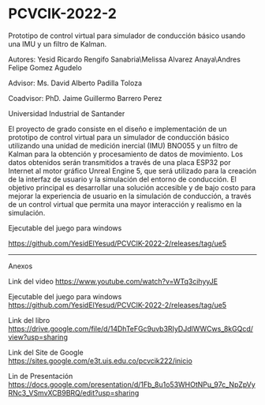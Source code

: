 # PCVCIK-2022-2
Prototipo de control virtual para simulador de conducción básico usando una IMU y un filtro de Kalman.

Autores: Yesid Ricardo Rengifo Sanabria\\Melissa Alvarez Anaya\\Andres Felipe Gomez Agudelo

Advisor: Ms. David Alberto Padilla Toloza

Coadvisor: PhD. Jaime Guillermo Barrero Perez

Universidad Industrial de Santander

El proyecto de grado consiste en el diseño e implementación de un prototipo de control virtual para un simulador de conducción básico utilizando una unidad de medición inercial (IMU) BNO055 y un filtro de Kalman para la obtención y procesamiento de datos de movimiento. Los datos obtenidos serán transmitidos a través de una placa ESP32 por Internet al motor gráfico Unreal Engine 5, que será utilizado para la creación de la interfaz de usuario y la simulación del entorno de conducción.
El objetivo principal es desarrollar una solución accesible y de bajo costo para mejorar la experiencia de usuario en la simulación de conducción, a través de un control virtual que permita una mayor interacción y realismo en la simulación.


Ejecutable del juego para windows 

https://github.com/YesidElYesud/PCVCIK-2022-2/releases/tag/ue5

-----------------------------------------------------------------------------------------
Anexos

Link del video https://www.youtube.com/watch?v=WTq3cihyyJE

Ejecutable del juego para windows https://github.com/YesidElYesud/PCVCIK-2022-2/releases/tag/ue5

Link del libro https://drive.google.com/file/d/14DhTeFGc9uvb3RIyDJdlWWCws_8kGQcd/view?usp=sharing

Link del Site de Google https://sites.google.com/e3t.uis.edu.co/pcvcik222/inicio

Lin de Presentación  https://docs.google.com/presentation/d/1Fb_8u1o53WHOtNPu_97c_NpZpVyRNc3_VSmvXCB9BRQ/edit?usp=sharing
